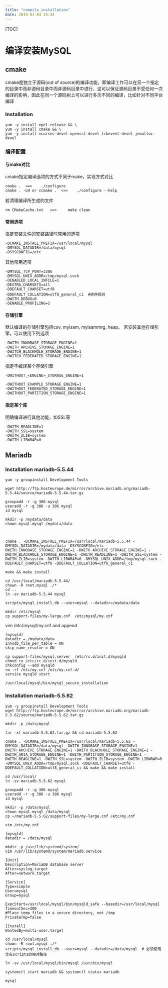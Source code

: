 ```yaml
---
title: "compile_installation"
date: 2019-01-04 13:34
---
```



[TOC]



# 编译安装MySQL

## cmake 

cmake是独立于源码(out of source)的编译功能，即编译工作可以在另一个指定的目录中而非源码目录中而非源码目录中进行，这可以保证源码目录不受任何一次编译的影响，因此在同一个源码树上可以进行多次不同的编译，比如针对不同平台编译



### Installation

```
yum -y install epel-release && \
yum -y install cmake && \
yum -y install ncurses-devel openssl-devel libevent-devel jemalloc-devel
```

 

### 编译配置

#### 与make对比

cmake指定编译选项的方式不同于make，实现方式对比

```
cmake .  <=>	./configure
cmake . -LH or ccmake .  <=> 	./configure --help
```



若清理编译所生成的文件

```
rm CMakeCache.txt	<=> 	make clean
```



#### 常用选项

指定安装文件的安装路径时常用的选项

```
-DCMAKE_INSTALL_PREFIX=/usr/local/mysql
-DMYSQL_DATADIR=/data/mysql
-DSYSCONFIG=/etc
```



其他常用选项

```
-DMYSQL_TCP_PORT=3306
-DMYSQL_UNIX_ADDR=/tmp/mysql.sock
-DENABLED_LOCAL_INFILE=1
-DEXTRA_CHARSETS=all
-DDEFAULT_CHARSET=utf8
-DDEFAULT_COLLATION=utf8_general_ci  #排序规则
-DWITH_DEBUG=0
-DENABLE_PROFILING=1
```



#### 存储引擎

默认编译的存储引擎包括csv, myisam, myisammrg, heap。 若安装其他存储引擎，可以使用下列选项

```
-DWITH_INNOBASE_STORAGE_ENGINE=1
-DWITH_ARCHIVE_STORAGE_ENGINE=1
-DWITCH_BLACKHOLE_STORAGE_ENGINE=1
-DWITCH_FEDERATED_STORAGE_ENGINE=1
```



指定不编译某个存储引擎

```
-DWITHOUT_<ENGINE>_STORAGE_ENGINE=1
```

```
-DWITHOUT_EXAMPLE_STORAGE_ENGINE=1
-DWITHOUT_FEDERATED_STORAGE_ENGINE=1
-DWITHOUT_PARTITION_STORAGE_ENGINE=1
```



#### 指定某个库

明确编译进行其他功能，如SSL等

```
-DWITH_READLINE=1
-DWITH_SSL=system
-DWITH_ZLIB=system
-DWITH_LIBWRAP=0
```



## Mariadb	

### Installation mariadb-5.5.44

```
yum -y groupinstall Development Tools

wget http://ftp.hosteurope.de/mirror/archive.mariadb.org/mariadb-5.5.44/source/mariadb-5.5.44.tar.gz
```



```
groupadd -r -g 306 mysql
useradd -r -g 306 -u 306 mysql
id mysql

mkdir -p /mydata/data
chown mysql.mysql /mydata/data



cmake . -DCMAKE_INSTALL_PREFIX=/usr/local/mariadb-5.5.44 -DMYSQL_DATADIR=/mydata/data -DSYSCONFIG=/etc -DWITH_INNOBASE_STORAGE_ENGINE=1 -DWITH_ARCHIVE_STORAGE_ENGINE=1 -DWITH_BLACKHOLE_STORAGE_ENGINE=1 -DWITH_READLINE=1 -DWITH_SSL=system -DWITH_ZLIB=system -DWITH_LIBWRAP=0 -DMYSQL_UNIX_ADDR=/tmp/mysql.sock -DDEFAULT_CHARSET=utf8 -DDEFAULT_COLLATION=utf8_general_ci

make && make install

cd /usr/local/mariadb-5.5.44/
chown -R root.mysql ./*
cd ..
ln -sv mariadb-5.5.44 mysql

scripts/mysql_install_db --user=mysql --datadir=/mydata/data

mkdir /etc/mysql
cp support-files/my-large.cnf  /etc/mysql/my.cnf
```

vim /etc/mysql/my.cnf and append

```
[mysqld]
datadir = /mydata/data
innodb_file_per_table = ON
skip_name_resolve = ON
```

```
cp support-files/mysql.server  /etc/rc.d/init.d/mysqld
chmod +x /etc/rc.d/init.d/mysqld
chkconfig --add mysqld
rm -rf /etc/my.cnf /etc/my.cnf.d/
service mysqld start

/usr/local/mysql/bin/mysql_secure_installation
```





### Installation mariadb-5.5.62

```
yum -y groupinstall Development Tools
wget http://ftp.hosteurope.de/mirror/archive.mariadb.org/mariadb-5.5.62/source/mariadb-5.5.62.tar.gz

mkdir -p /data/mysql

tar -xf mariadb-5.5.62.tar.gz && cd mariadb-5.5.62

cmake . -DCMAKE_INSTALL_PREFIX=/usr/local/mariadb-5.5.62 -DMYSQL_DATADIR=/data/mysql -DWITH_INNOBASE_STORAGE_ENGINE=1 -DWITH_ARCHIVE_STORAGE_ENGINE=1 -DWITH_BLACKHOLE_STORAGE_ENGINE=1 -DWITH_ARIA_STORAGE_ENGINE=1 -DWITH_PARTITION_STORAGE_ENGINE=1 -DWITH_READLINE=1 -DWITH_SSL=system -DWITH_ZLIB=system -DWITH_LIBWRAP=0 -DMYSQL_UNIX_ADDR=/tmp/mysql.sock -DDEFAULT_CHARSET=utf8 -DDEFAULT_COLLATION=utf8_general_ci && make && make install
```





```
cd /usr/local/
ln -sv mariadb-5.5.62 mysql

groupadd -r -g 306 mysql
useradd -r -g 306 -u 306 mysql
id mysql

mkdir -p /data/mysql
chown mysql.mysql /data/mysql
cp ~/mariadb-5.5.62/support-files/my-large.cnf /etc/my.cnf
```

```
vim /etc/my.cnf

[mysqld]
datadir = /data/mysql
```







```
mkdir -p /usr/lib/systemd/system/
vim /usr/lib/systemd/system/mariadb.service
```

```
[Unit]
Description=MariaDB database server
After=syslog.target
After=network.target

[Service]
Type=simple
User=mysql
Group=mysql

ExecStart=/usr/local/mysql/bin/mysqld_safe --basedir=/usr/local/mysql
TimeoutSec=300
#Place temp files in a secure directory, not /tmp
PrivateTmp=false  

[Install]
WantedBy=multi-user.target
```



```
cd /usr/local/mysql
chown -R root.mysql ./*
scripts/mysql_install_db --user=mysql --datadir=/data/mysql  # 必须使用含有scripts的相对路径

ln -sv /usr/local/mysql/bin/mysql /usr/bin/mysql

systemctl start mariadb && systemctl status mariadb

mysql
```




